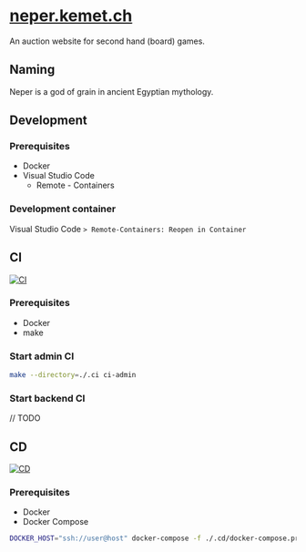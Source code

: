 # [neper.kemet.ch](https://neper.kemet.ch)

An auction website for second hand (board) games.

## Naming

Neper is a god of grain in ancient Egyptian mythology.

## Development

### Prerequisites

* Docker
* Visual Studio Code
  * Remote - Containers

### Development container

Visual Studio Code `> Remote-Containers: Reopen in Container`

## CI

[![CI](https://github.com/Level8Broccoli/neper.kemet.ch/actions/workflows/ci.yml/badge.svg)](https://github.com/Level8Broccoli/neper.kemet.ch/actions/workflows/ci.yml)

### Prerequisites

* Docker
* make

### Start admin CI

```sh
make --directory=./.ci ci-admin
```

### Start backend CI

// TODO

## CD

[![CD](https://github.com/Level8Broccoli/neper.kemet.ch/actions/workflows/cd.yml/badge.svg)](https://github.com/Level8Broccoli/neper.kemet.ch/actions/workflows/cd.yml)

### Prerequisites

* Docker
* Docker Compose

```sh
DOCKER_HOST="ssh://user@host" docker-compose -f ./.cd/docker-compose.prod.yml up -d --build
```
